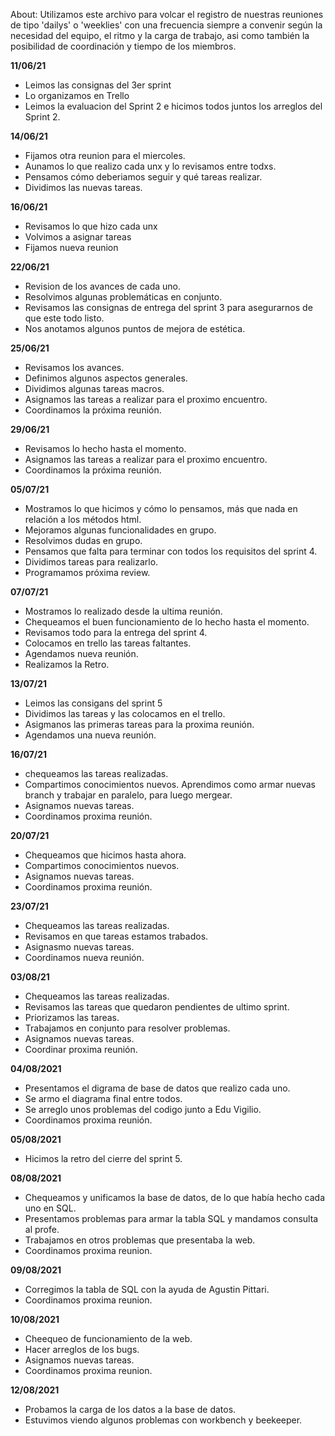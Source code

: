 About: Utilizamos este archivo para volcar el registro de nuestras reuniones de tipo 'dailys' o 'weeklies' con una frecuencia siempre a convenir según la necesidad del equipo, el ritmo y la carga de trabajo, asi como también la posibilidad de coordinación y tiempo de los miembros.

**11/06/21**
- Leimos las consignas del 3er sprint
- Lo organizamos en Trello
- Leimos la evaluacion del Sprint 2 e hicimos todos juntos los arreglos del Sprint 2.

**14/06/21**
- Fijamos otra reunion para el miercoles.
- Aunamos lo que realizo cada unx y lo revisamos entre todxs.
- Pensamos cómo deberiamos seguir y qué tareas realizar.
- Dividimos las nuevas tareas.

**16/06/21**
- Revisamos lo que hizo cada unx
- Volvimos a asignar tareas
- Fijamos nueva reunion

**22/06/21**
- Revision de los avances de cada uno.
- Resolvimos algunas problemáticas en conjunto.
- Revisamos las consignas de entrega del sprint 3 para asegurarnos de que este todo listo.
- Nos anotamos algunos puntos de mejora de estética.

**25/06/21**
- Revisamos los avances.
- Definimos algunos aspectos generales.
- Dividimos algunas tareas macros.
- Asignamos las tareas a realizar para el proximo encuentro.
- Coordinamos la próxima reunión.

**29/06/21**
- Revisamos lo hecho hasta el momento.
- Asignamos las tareas a realizar para el proximo encuentro.
- Coordinamos la próxima reunión.

**05/07/21**
- Mostramos lo que hicimos y cómo lo pensamos, más que nada en relación a los métodos html.
- Mejoramos algunas funcionalidades en grupo.
- Resolvimos dudas en grupo.
- Pensamos que falta para terminar con todos los requisitos del sprint 4.
- Dividimos tareas para realizarlo.
- Programamos próxima review.

**07/07/21**
- Mostramos lo realizado desde la ultima reunión.
- Chequeamos el buen funcionamiento de lo hecho hasta el momento.
- Revisamos todo para la entrega del sprint 4. 
- Colocamos en trello las tareas faltantes.
- Agendamos nueva reunión.
- Realizamos la Retro.

**13/07/21**
- Leimos las consigans del sprint 5
- Dividimos las tareas y las colocamos en el trello.
- Asigmanos las primeras tareas para la proxima reunión.
- Agendamos una nueva reunión.

**16/07/21**
- chequeamos las tareas realizadas.
- Compartimos conocimientos nuevos. Aprendimos como armar nuevas branch y trabajar en paralelo, para luego mergear.
- Asignamos nuevas tareas.
- Coordinamos proxima reunión.

**20/07/21**
- Chequeamos que hicimos hasta ahora.
- Compartimos conocimientos nuevos.
- Asignamos nuevas tareas.
- Coordinamos proxima reunión.

**23/07/21**
- Chequeamos las tareas realizadas.
- Revisamos en que tareas estamos trabados.
- Asignasmo nuevas tareas.
- Coordinamos nueva reunión.

**03/08/21**
- Chequeamos las tareas realizadas.
- Revisamos las tareas que quedaron pendientes de ultimo sprint.
- Priorizamos las tareas.
- Trabajamos en conjunto para resolver problemas.
- Asignamos nuevas tareas.
- Coordinar proxima reunión.

**04/08/2021**
- Presentamos el digrama de base de datos que realizo cada uno.
- Se armo el diagrama final entre todos.
- Se arreglo unos problemas del codigo junto a Edu Vigilio.
- Coordinamos proxima reunión.

**05/08/2021**
- Hicimos la retro del cierre del sprint 5.

**08/08/2021**
- Chequeamos y unificamos la base de datos, de lo que había hecho cada uno en SQL.
- Presentamos problemas para armar la tabla SQL y mandamos consulta al profe.
- Trabajamos en otros problemas que presentaba la web.
- Coordinamos proxima reunion.

**09/08/2021**
- Corregimos la tabla de SQL con la ayuda de Agustin Pittari.
- Coordinamos proxima reunion.

**10/08/2021**
- Cheequeo de funcionamiento de la web.
- Hacer arreglos de los bugs.
- Asignamos nuevas tareas. 
- Coordinamos proxima reunion.

**12/08/2021**
- Probamos la carga de los datos a la base de datos.
- Estuvimos viendo algunos problemas con workbench y beekeeper.

